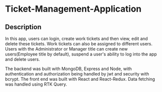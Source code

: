 # Ticket-Management-Application

## Description
In this app, users can login, create work tickets and then view, edit and delete these tickets. Work tickets can also be assigned to different users. Users with the Administrator or Manager title can create new users(Employee title by default), suspend a user's ability to log into the app and delete users.

The backend was built with MongoDB, Express and Node, with authentication and authorization being handled by jwt and security with bcrypt. The front end was built with React and React-Redux. Data fetching was handled using RTK Query.
